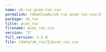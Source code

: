 ```yaml
---
name: uk-ruc-pcon-ruc-csv
permalink: /downloads/uk-ruc-pcon-ruc-csv/2
package: uk_ruc
title: pcon_ruc
filename: pcon_ruc.csv
version: '2'
full_version: 2.2.0
file: /data/uk_ruc/2/pcon_ruc.csv
---
```

